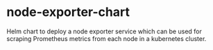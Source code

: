 # node-exporter-chart
Helm chart to deploy a node exporter service which can be used for scraping Prometheus metrics from each node in a kubernetes cluster.
